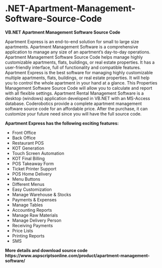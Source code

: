 # .NET-Apartment-Management-Software-Source-Code
<b>VB.NET Apartment Management Software Source Code </b>

Apartment Express is an end-to-end solution for small to large size apartments. Apartment Management Software is a comprehensive application to manage any size of an apartment’s day-to-day operations. Apartment Management Software Source Code helps manage highly customizable apartments, flats, buildings, or real estate properties. It has a user-friendly interface, full of functionality and compatible features. Apartment Express is the best software for managing highly customizable multiple apartments, flats, buildings, or real estate properties. It will help you to control the whole apartment in your hand at a glance. This Properties Management Software Source Code will allow you to calculate and report with all flexible settings. Apartment Rental Management Software is a desktop (windows) application developed in VB.NET with an MS-Access database. Coderobotics provide a complete apartment management software source code for an affordable price. After the purchase, it can customize your future need since you will have the full source code.

<b>Apartment Express has the following exciting features:</b>

<ul>
<li>Front Office</li>
<li>Back Office</li>
<li>Restaurant POS</li>
<li>KOT Generation</li>
<li>Touch Screen Automation</li>
<li>KOT Final Billing</li>
<li>POS Takeaway Form</li>
<li>Ticket Printer Support</li>
<li>POS Home Delivery</li>
<li>Menu Buttons</li>
<li>Different Menus</li>
<li>Easy Customization</li>
<li>Manage Warehouse & Stocks</li>
<li>Payments & Expenses</li>
<li>Manage Tables</li>
<li>Accounting Reports</li>
<li>Manage Raw Materials</li>
<li>Manage Delivery Person</li>
<li>Receiving Payments</li>
<li>Price Lists</li>
<li>Printing Reports</li>
<li>SMS</li>
</ul>
<b>More details and download source code</b><br>
<b>https://www.aspscriptsonline.com/product/apartment-management-software/</b>
